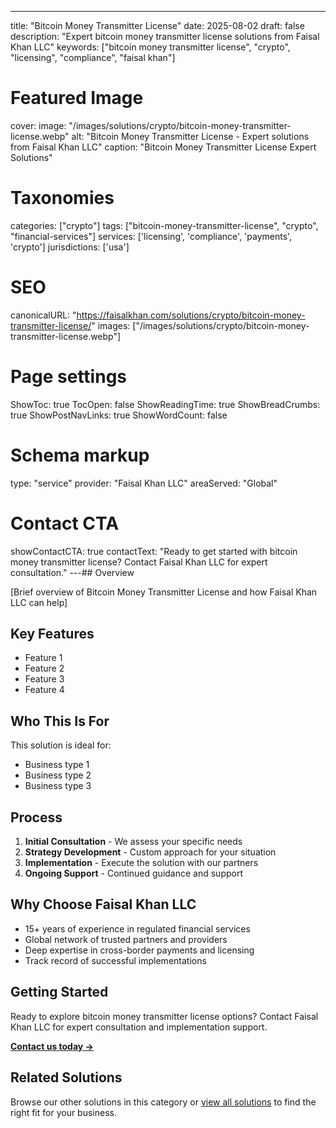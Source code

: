 ---
title: "Bitcoin Money Transmitter License"
date: 2025-08-02
draft: false
description: "Expert bitcoin money transmitter license solutions from Faisal Khan LLC"
keywords: ["bitcoin money transmitter license", "crypto", "licensing", "compliance", "faisal khan"]

# Featured Image
cover:
    image: "/images/solutions/crypto/bitcoin-money-transmitter-license.webp"
    alt: "Bitcoin Money Transmitter License - Expert solutions from Faisal Khan LLC"
    caption: "Bitcoin Money Transmitter License Expert Solutions"

# Taxonomies
categories: ["crypto"]
tags: ["bitcoin-money-transmitter-license", "crypto", "financial-services"]
services: ['licensing', 'compliance', 'payments', 'crypto']
jurisdictions: ['usa']

# SEO
canonicalURL: "https://faisalkhan.com/solutions/crypto/bitcoin-money-transmitter-license/"
images: ["/images/solutions/crypto/bitcoin-money-transmitter-license.webp"]

# Page settings
ShowToc: true
TocOpen: false
ShowReadingTime: true
ShowBreadCrumbs: true
ShowPostNavLinks: true
ShowWordCount: false

# Schema markup
type: "service"
provider: "Faisal Khan LLC"
areaServed: "Global"

# Contact CTA
showContactCTA: true
contactText: "Ready to get started with bitcoin money transmitter license? Contact Faisal Khan LLC for expert consultation."
---## Overview

[Brief overview of Bitcoin Money Transmitter License and how Faisal Khan LLC can help]

## Key Features

- Feature 1
- Feature 2  
- Feature 3
- Feature 4

## Who This Is For

This solution is ideal for:

- Business type 1
- Business type 2
- Business type 3

## Process

1. **Initial Consultation** - We assess your specific needs
2. **Strategy Development** - Custom approach for your situation  
3. **Implementation** - Execute the solution with our partners
4. **Ongoing Support** - Continued guidance and support

## Why Choose Faisal Khan LLC

- 15+ years of experience in regulated financial services
- Global network of trusted partners and providers
- Deep expertise in cross-border payments and licensing
- Track record of successful implementations

## Getting Started

Ready to explore bitcoin money transmitter license options? Contact Faisal Khan LLC for expert consultation and implementation support.

**[Contact us today →](mailto:contact@faisalkhan.com)**

## Related Solutions

Browse our other solutions in this category or [view all solutions](/solutions/) to find the right fit for your business.

